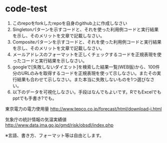 code-test
=========

1. このrepoをforkしたrepoを自身のgithub上に作成しなさい
1. Singletonパターンを示すコードと、それを使った利用例コードと実行結果を示し、そのメリットを文章で記載しなさい。
1. Compositeパターンを示すコードと、それを使った利用例コードと実行結果を示し、そのメリットを文章で記載しなさい。
1. メールアドレスのフォーマットを正しくチェックするコードを正規表現を使ったコードと実行結果を示しなさい。
1. googleで[失敗しないダイエット]を検索した結果一覧(WEB版)から、100件分のURLのみを取得するコードを正規表現を使って示しなさい。またその実行結果も合わせて示しなさい。また本当に失敗しないものを1つ選びなさい。
1. 以下のデータを可視化しなさい。手段はなんでもよいです。RでもExcelでもpptでも手書き?でも。

 東京電力の電力使用量
 http://www.tepco.co.jp/forecast/html/download-j.html
 
 気象庁の統計情報の気温実績値
 http://www.data.jma.go.jp/gmd/risk/obsdl/index.php

※言語、書き方、フォーマット等は自由とします。

